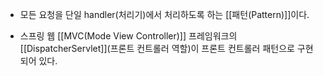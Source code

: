 - 모든 요청을 단일 handler(처리기)에서 처리하도록 하는 [[패턴(Pattern)]]이다.

- 스프링 웹 [[MVC(Mode View Controller)]] 프레임워크의 [[DispatcherServlet]](프론트 컨트롤러 역할)이 프론트 컨트롤러 패턴으로 구현되어 있다.
